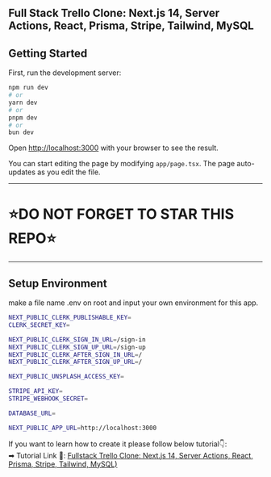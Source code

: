 ## Full Stack Trello Clone: Next.js 14, Server Actions, React, Prisma, Stripe, Tailwind, MySQL

## Getting Started

First, run the development server:

```bash
npm run dev
# or
yarn dev
# or
pnpm dev
# or
bun dev
```

Open [http://localhost:3000](http://localhost:3000) with your browser to see the result.

You can start editing the page by modifying `app/page.tsx`. The page auto-updates as you edit the file.

---

# ⭐DO NOT FORGET TO STAR THIS REPO⭐

---

## Setup Environment

make a file name .env on root and input your own environment for this app.

```bash
NEXT_PUBLIC_CLERK_PUBLISHABLE_KEY=
CLERK_SECRET_KEY=

NEXT_PUBLIC_CLERK_SIGN_IN_URL=/sign-in
NEXT_PUBLIC_CLERK_SIGN_UP_URL=/sign-up
NEXT_PUBLIC_CLERK_AFTER_SIGN_IN_URL=/
NEXT_PUBLIC_CLERK_AFTER_SIGN_UP_URL=/

NEXT_PUBLIC_UNSPLASH_ACCESS_KEY=

STRIPE_API_KEY=
STRIPE_WEBHOOK_SECRET=

DATABASE_URL=

NEXT_PUBLIC_APP_URL=http://localhost:3000
```

If you want to learn how to create it please follow below tutorial👇: <br />
➡ Tutorial Link 💚: [Fullstack Trello Clone: Next.js 14, Server Actions, React, Prisma, Stripe, Tailwind, MySQL)](https://www.youtube.com/watch?v=pRybm9lXW2c)
